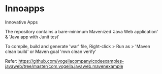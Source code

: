 # Innoapps
Innovative Apps

The repository contains a bare-minimum Mavenized 
	'Java Web application' & 
	'Java app with Junit test'

To compile, build and generate 'war' file, 
	Right-click > Run as > 'Maven clean build' or Maven goal 'mvn clean verify'

Refer: https://github.com/vogellacompany/codeexamples-javaweb/tree/master/com.vogella.javaweb.mavenexample